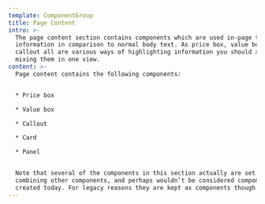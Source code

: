 ```yaml
---
template: ComponentGroup
title: Page Content
intro: >-
  The page content section contains components which are used in-page to display
  information in comparison to normal body text. As price box, value box and
  callout all are various ways of highlighting information you should avoid
  mixing them in one view.
content: >-
  Page content contains the following components:


  * Price box

  * Value box

  * Callout

  * Card

  * Panel


  Note that several of the components in this section actually are set ways of
  combining other components, and perhaps wouldn’t be considered components if
  created today. For legacy reasons they are kept as components though.
---
```


